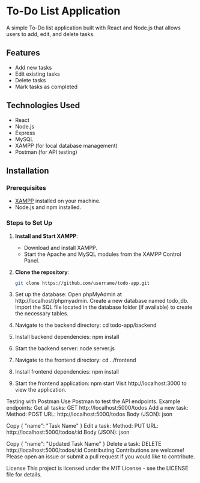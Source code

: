# To-Do List Application

A simple To-Do list application built with React and Node.js that allows users to add, edit, and delete tasks.

## Features
- Add new tasks
- Edit existing tasks
- Delete tasks
- Mark tasks as completed

## Technologies Used
- React
- Node.js
- Express
- MySQL
- XAMPP (for local database management)
- Postman (for API testing)

## Installation

### Prerequisites
- [XAMPP](https://www.apachefriends.org/index.html) installed on your machine.
- Node.js and npm installed.

### Steps to Set Up

1. **Install and Start XAMPP**:
   - Download and install XAMPP.
   - Start the Apache and MySQL modules from the XAMPP Control Panel.

2. **Clone the repository**:
   ```bash
   git clone https://github.com/username/todo-app.git

3. Set up the database:
    Open phpMyAdmin at http://localhost/phpmyadmin.
    Create a new database named todo_db.
    Import the SQL file located in the database folder (if available) to create the necessary tables.

4. Navigate to the backend directory:
    cd todo-app/backend

5. Install backend dependencies:
    npm install

6. Start the backend server:
    node server.js

7. Navigate to the frontend directory:
    cd ../frontend

8. Install frontend dependencies:
    npm install

9. Start the frontend application:
    npm start
    Visit http://localhost:3000 to view the application.

Testing with Postman
Use Postman to test the API endpoints.
Example endpoints:
Get all tasks: GET http://localhost:5000/todos
Add a new task:
Method: POST
URL: http://localhost:5000/todos
Body (JSON):
json

Copy
{
  "name": "Task Name"
}
Edit a task:
Method: PUT
URL: http://localhost:5000/todos/:id
Body (JSON):
json

Copy
{
  "name": "Updated Task Name"
}
Delete a task: DELETE http://localhost:5000/todos/:id
Contributing
Contributions are welcome! Please open an issue or submit a pull request if you would like to contribute.

License
This project is licensed under the MIT License - see the LICENSE file for details.